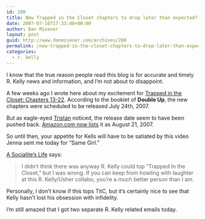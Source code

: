 ```yaml
---
id: 280
title: New Trapped in the Closet chapters to drop later than expected?
date: 2007-07-16T17:33:48+00:00
author: Dan Misener
layout: post
guid: http://www.danmisener.com/archives/280
permalink: /new-trapped-in-the-closet-chapters-to-drop-later-than-expected/
categories:
  - r. kelly
---
```

I know that the true reason people read this blog is for accurate and timely R. Kelly news and information, and I&#8217;m not about to disappoint.

A few weeks ago I wrote here about my excitement for [Trapped in the Closet: Chapters 13-22](http://misener.org/archives/269). According to the booklet of **Double Up**, the new chapters were scheduled to be released July 24th, 2007.

But as eagle-eyed [Tristan](http://tristanhomer.blogspot.com/) noticed, the release date seem to have been pushed back. [Amazon.com now lists](http://www.amazon.com/Trapped-Closet-Chapters-R-Kelly/dp/B000TJ6OWA/ref=sr_1_7/103-5498980-1030228?ie=UTF8&s=dvd&qid=1184592371&sr=8-7) it as August 21, 2007.

So until then, your appetite for Kells will have to be satiated by this video Jenna sent me today for &#8220;Same Girl.&#8221;



[A Socialite&#8217;s Life](http://socialitelife.com/2007/07/16/r_kelly_same_girl.php) says:

> <span name="intelliTxt" id="intelliTXT">I didn&#8217;t think there was anyway R. Kelly could top &#8220;Trapped In the Closet,&#8221; but I was wrong. If you can keep from howling with laughter at this R. Kelly/Usher collabo, you&#8217;re a much better person than I am.</span>

Personally, I don&#8217;t know if this tops TitC, but it&#8217;s certainly nice to see that Kelly hasn&#8217;t lost his obsession with infidelity.

I&#8217;m still amazed that I got two separate R. Kelly related emails today.